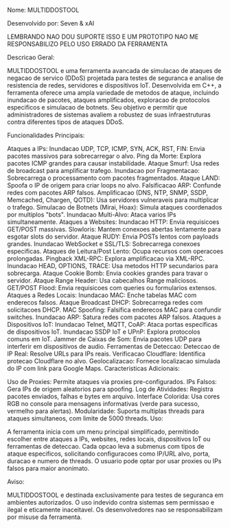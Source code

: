 Nome: MULTIDDOSTOOL

Desenvolvido por: Seven & xAI

LEMBRANDO NAO DOU SUPORTE ISSO E UM PROTOTIPO NAO ME RESPONSABILIZO PELO USO ERRADO DA FERRAMENTA

Descricao Geral:

MULTIDDOSTOOL e uma ferramenta avancada de simulacao de ataques de negacao de servico (DDoS) projetada para testes de seguranca e analise de resistencia de redes, servidores e dispositivos IoT. Desenvolvida em C++, a ferramenta oferece uma ampla variedade de metodos de ataque, incluindo inundacao de pacotes, ataques amplificados, exploracao de protocolos especificos e simulacao de botnets. Seu objetivo e permitir que administradores de sistemas avaliem a robustez de suas infraestruturas contra diferentes tipos de ataques DDoS.

Funcionalidades Principais:

Ataques a IPs:
Inundacao UDP, TCP, ICMP, SYN, ACK, RST, FIN: Envia pacotes massivos para sobrecarregar o alvo.
Ping da Morte: Explora pacotes ICMP grandes para causar instabilidade.
Ataque Smurf: Usa redes de broadcast para amplificar trafego.
Inundacao por Fragmentacao: Sobrecarrega o processamento com pacotes fragmentados.
Ataque LAND: Spoofa o IP de origem para criar loops no alvo.
Falsificacao ARP: Confunde redes com pacotes ARP falsos.
Amplificacao (DNS, NTP, SNMP, SSDP, Memcached, Chargen, QOTD): Usa servidores vulneraveis para multiplicar o trafego.
Simulacao de Botnets (Mirai, Hoax): Simula ataques coordenados por multiplos "bots".
Inundacao Multi-Alvo: Ataca varios IPs simultaneamente.
Ataques a Websites:
Inundacao HTTP: Envia requisicoes GET/POST massivas.
Slowloris: Mantem conexoes abertas lentamente para esgotar slots do servidor.
Ataque RUDY: Envia POSTs lentos com payloads grandes.
Inundacao WebSocket e SSL/TLS: Sobrecarrega conexoes especificas.
Ataques de Leitura/Post Lento: Ocupa recursos com operacoes prolongadas.
Pingback XML-RPC: Explora amplificacao via XML-RPC.
Inundacao HEAD, OPTIONS, TRACE: Usa metodos HTTP secundarios para sobrecarga.
Ataque Cookie Bomb: Envia cookies grandes para travar o servidor.
Ataque Range Header: Usa cabecalhos Range maliciosos.
GET/POST Flood: Envia requisicoes com queries ou formularios extensos.
Ataques a Redes Locais:
Inundacao MAC: Enche tabelas MAC com enderecos falsos.
Ataque Broadcast DHCP: Sobrecarrega redes com solicitacoes DHCP.
MAC Spoofing: Falsifica enderecos MAC para confundir switches.
Inundacao ARP: Satura redes com pacotes ARP falsos.
Ataques a Dispositivos IoT:
Inundacao Telnet, MQTT, CoAP: Ataca portas especificas de dispositivos IoT.
Inundacao SSDP IoT e UPnP: Explora protocolos comuns em IoT.
Jammer de Caixas de Som: Envia pacotes UDP para interferir em dispositivos de audio.
Ferramentas de Deteccao:
Deteccao de IP Real: Resolve URLs para IPs reais.
Verificacao Cloudflare: Identifica protecao Cloudflare no alvo.
Geolocalizacao: Fornece localizacao simulada do IP com link para Google Maps.
Caracteristicas Adicionais:

Uso de Proxies: Permite ataques via proxies pre-configurados.
IPs Falsos: Gera IPs de origem aleatorios para spoofing.
Log de Atividades: Registra pacotes enviados, falhas e bytes em arquivo.
Interface Colorida: Usa cores RGB no console para mensagens informativas (verde para sucesso, vermelho para alertas).
Modularidade: Suporta multiplas threads para ataques simultaneos, com limite de 5000 threads.
Uso:

A ferramenta inicia com um menu principal simplificado, permitindo escolher entre ataques a IPs, websites, redes locais, dispositivos IoT ou ferramentas de deteccao. Cada opcao leva a submenus com tipos de ataque especificos, solicitando configuracoes como IP/URL alvo, porta, duracao e numero de threads. O usuario pode optar por usar proxies ou IPs falsos para maior anonimato.

Aviso:

MULTIDDOSTOOL e destinada exclusivamente para testes de seguranca em ambientes autorizados. O uso indevido contra sistemas sem permissao e ilegal e eticamente inaceitavel. Os desenvolvedores nao se responsabilizam por misuse da ferramenta.
